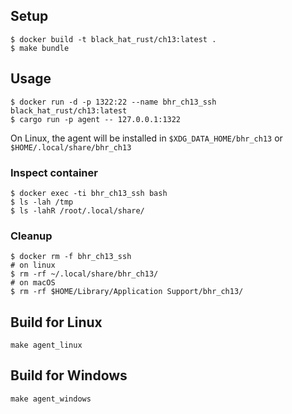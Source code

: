 ## Setup

```shell
$ docker build -t black_hat_rust/ch13:latest .
$ make bundle
```


## Usage


```shell
$ docker run -d -p 1322:22 --name bhr_ch13_ssh black_hat_rust/ch13:latest
$ cargo run -p agent -- 127.0.0.1:1322
```

On Linux, the agent will be installed in `$XDG_DATA_HOME/bhr_ch13` or `$HOME/.local/share/bhr_ch13`


### Inspect container

```shell
$ docker exec -ti bhr_ch13_ssh bash
$ ls -lah /tmp
$ ls -lahR /root/.local/share/
```

### Cleanup

```shell
$ docker rm -f bhr_ch13_ssh
# on linux
$ rm -rf ~/.local/share/bhr_ch13/
# on macOS
$ rm -rf $HOME/Library/Application Support/bhr_ch13/
```


## Build for Linux

```shell
make agent_linux
```

## Build for Windows

```shell
make agent_windows
```
